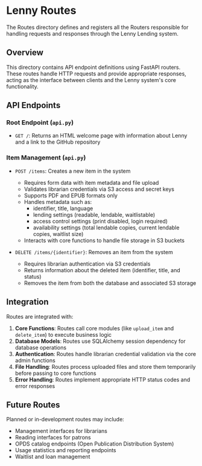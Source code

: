 # Lenny Routes

The Routes directory defines and registers all the Routers responsible for handling requests and responses through the Lenny Lending system.

## Overview

This directory contains API endpoint definitions using FastAPI routers. These routes handle HTTP requests and provide appropriate responses, acting as the interface between clients and the Lenny system's core functionality.

## API Endpoints

### Root Endpoint (`api.py`)

- `GET /`: Returns an HTML welcome page with information about Lenny and a link to the GitHub repository

### Item Management (`api.py`)

- `POST /items`: Creates a new item in the system
  - Requires form data with item metadata and file upload
  - Validates librarian credentials via S3 access and secret keys
  - Supports PDF and EPUB formats only
  - Handles metadata such as:
    - identifier, title, language
    - lending settings (readable, lendable, waitlistable)
    - access control settings (print disabled, login required)
    - availability settings (total lendable copies, current lendable copies, waitlist size)
  - Interacts with core functions to handle file storage in S3 buckets

- `DELETE /items/{identifier}`: Removes an item from the system
  - Requires librarian authentication via S3 credentials
  - Returns information about the deleted item (identifier, title, and status)
  - Removes the item from both the database and associated S3 storage

## Integration

Routes are integrated with:

1. **Core Functions**: Routes call core modules (like `upload_item` and `delete_item`) to execute business logic
2. **Database Models**: Routes use SQLAlchemy session dependency for database operations
3. **Authentication**: Routes handle librarian credential validation via the core admin functions
4. **File Handling**: Routes process uploaded files and store them temporarily before passing to core functions
5. **Error Handling**: Routes implement appropriate HTTP status codes and error responses

## Future Routes

Planned or in-development routes may include:
- Management interfaces for librarians
- Reading interfaces for patrons
- OPDS catalog endpoints (Open Publication Distribution System)
- Usage statistics and reporting endpoints
- Waitlist and loan management